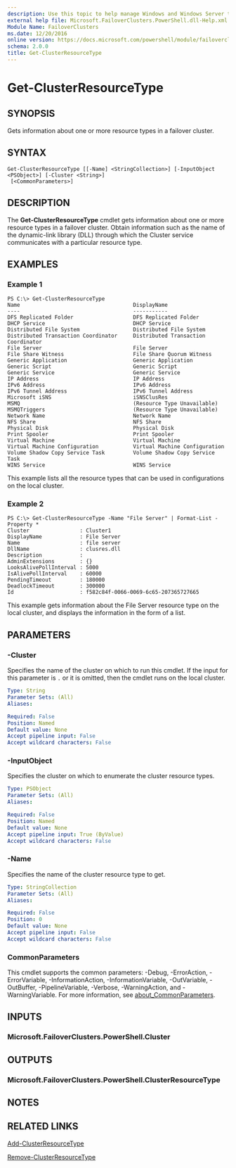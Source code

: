 ```yaml
---
description: Use this topic to help manage Windows and Windows Server technologies with Windows PowerShell.
external help file: Microsoft.FailoverClusters.PowerShell.dll-Help.xml
Module Name: FailoverClusters
ms.date: 12/20/2016
online version: https://docs.microsoft.com/powershell/module/failoverclusters/get-clusterresourcetype?view=windowsserver2016-ps&wt.mc_id=ps-gethelp
schema: 2.0.0
title: Get-ClusterResourceType
---
```


# Get-ClusterResourceType

## SYNOPSIS
Gets information about one or more resource types in a failover cluster.

## SYNTAX

```
Get-ClusterResourceType [[-Name] <StringCollection>] [-InputObject <PSObject>] [-Cluster <String>]
 [<CommonParameters>]
```

## DESCRIPTION
The **Get-ClusterResourceType** cmdlet gets information about one or more resource types in a failover cluster.
Obtain information such as the name of the dynamic-link library (DLL) through which the Cluster service communicates with a particular resource type.

## EXAMPLES

### Example 1
```
PS C:\> Get-ClusterResourceType
Name                                    DisplayName 
----                                    ----------- 
DFS Replicated Folder                   DFS Replicated Folder 
DHCP Service                            DHCP Service 
Distributed File System                 Distributed File System 
Distributed Transaction Coordinator     Distributed Transaction Coordinator 
File Server                             File Server 
File Share Witness                      File Share Quorum Witness 
Generic Application                     Generic Application 
Generic Script                          Generic Script 
Generic Service                         Generic Service 
IP Address                              IP Address 
IPv6 Address                            IPv6 Address 
IPv6 Tunnel Address                     IPv6 Tunnel Address 
Microsoft iSNS                          iSNSClusRes 
MSMQ                                    (Resource Type Unavailable) 
MSMQTriggers                            (Resource Type Unavailable) 
Network Name                            Network Name 
NFS Share                               NFS Share 
Physical Disk                           Physical Disk 
Print Spooler                           Print Spooler 
Virtual Machine                         Virtual Machine 
Virtual Machine Configuration           Virtual Machine Configuration 
Volume Shadow Copy Service Task         Volume Shadow Copy Service Task 
WINS Service                            WINS Service
```

This example lists all the resource types that can be used in configurations on the local cluster.

### Example 2
```
PS C:\> Get-ClusterResourceType -Name "File Server" | Format-List -Property *
Cluster                : Cluster1 
DisplayName            : File Server 
Name                   : file server 
DllName                : clusres.dll 
Description            : 
AdminExtensions        : {} 
LooksAlivePollInterval : 5000 
IsAlivePollInterval    : 60000 
PendingTimeout         : 180000 
DeadlockTimeout        : 300000 
Id                     : f582c84f-0066-0069-6c65-207365727665
```

This example gets information about the File Server resource type on the local cluster, and displays the information in the form of a list.

## PARAMETERS

### -Cluster
Specifies the name of the cluster on which to run this cmdlet.
If the input for this parameter is `.` or it is omitted, then the cmdlet runs on the local cluster.

```yaml
Type: String
Parameter Sets: (All)
Aliases: 

Required: False
Position: Named
Default value: None
Accept pipeline input: False
Accept wildcard characters: False
```

### -InputObject
Specifies the cluster on which to enumerate the cluster resource types.

```yaml
Type: PSObject
Parameter Sets: (All)
Aliases: 

Required: False
Position: Named
Default value: None
Accept pipeline input: True (ByValue)
Accept wildcard characters: False
```

### -Name
Specifies the name of the cluster resource type to get.

```yaml
Type: StringCollection
Parameter Sets: (All)
Aliases: 

Required: False
Position: 0
Default value: None
Accept pipeline input: False
Accept wildcard characters: False
```

### CommonParameters
This cmdlet supports the common parameters: -Debug, -ErrorAction, -ErrorVariable, -InformationAction, -InformationVariable, -OutVariable, -OutBuffer, -PipelineVariable, -Verbose, -WarningAction, and -WarningVariable. For more information, see [about_CommonParameters](https://go.microsoft.com/fwlink/?LinkID=113216).

## INPUTS

### Microsoft.FailoverClusters.PowerShell.Cluster

## OUTPUTS

### Microsoft.FailoverClusters.PowerShell.ClusterResourceType

## NOTES

## RELATED LINKS

[Add-ClusterResourceType](./Add-ClusterResourceType.md)

[Remove-ClusterResourceType](./Remove-ClusterResourceType.md)


